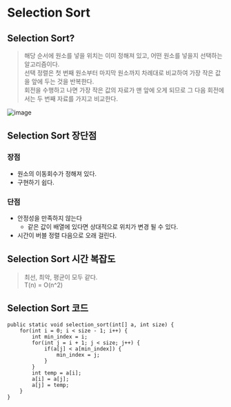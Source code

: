 # Selection Sort

## Selection Sort?
> 해당 순서에 원소를 넣을 위치는 이미 정해져 있고, 어떤 원소를 넣을지 선택하는 알고리즘이다.  
> 선택 정렬은 첫 번째 원소부터 마지막 원소까지 차례대로 비교하여 가장 작은 값을
앞에 두는 것을 반복한다.  
> 회전을 수행하고 나면 가장 작은 값의 자료가 맨 앞에 오게 되므로 그 다음 회전에서는 두 번째 자료를 가지고 비교한다.

![image](https://github.com/oheunchan07/TIL/assets/131967057/dad395cf-9d60-4404-a50e-d25c7b327e96)

## Selection Sort 장단점
### 장점
* 원소의 이동회수가 정해져 있다.
* 구현하기 쉽다.

### 단점
* 안정성을 만족하지 않는다
  * 같은 값이 배열에 있다면 상대적으로 위치가 변경 될 수 있다.
* 시간이 버블 정렬 다음으로 오래 걸린다.

## Selection Sort 시간 복잡도
> 최선, 최악, 평균이 모두 같다.  
> T(n) = O(n^2)

## Selection Sort 코드
```
public static void selection_sort(int[] a, int size) {
	for(int i = 0; i < size - 1; i++) {
        int min_index = i;	
        for(int j = i + 1; j < size; j++) {
            if(a[j] < a[min_index]) {
                min_index = j;
            }
        }
        int temp = a[i];
        a[i] = a[j];
        a[j] = temp;
    }
}
```